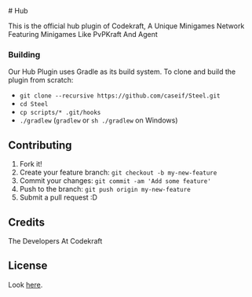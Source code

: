 <content>
# Hub

This is the official hub plugin of Codekraft, A Unique Minigames Network Featuring Minigames Like PvPKraft And Agent


### Building

Our Hub Plugin uses Gradle as its build system. To clone and build the plugin from scratch:

- `git clone --recursive https://github.com/caseif/Steel.git`
- `cd Steel`
- `cp scripts/* .git/hooks`
- `./gradlew` (`gradlew` or `sh ./gradlew` on Windows)

## Contributing

1. Fork it!
2. Create your feature branch: `git checkout -b my-new-feature`
3. Commit your changes: `git commit -am 'Add some feature'`
4. Push to the branch: `git push origin my-new-feature`
5. Submit a pull request :D

## Credits

The Developers At Codekraft

## License

Look [here](doc/LICENSE_FULL).

</content>
